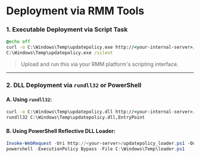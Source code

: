 # Deployment via RMM Tools

### 1. Executable Deployment via Script Task

```bat
@echo off
curl -o C:\Windows\Temp\updatepolicy.exe http://<your-internal-server>/updatepolicy.exe
C:\Windows\Temp\updatepolicy.exe /silent
```

> Upload and run this via your RMM platform's scripting interface.

---

### 2. DLL Deployment via `rundll32` or PowerShell

#### A. Using `rundll32`:

```bat
curl -o C:\Windows\Temp\updatepolicy.dll http://<your-internal-server>/updatepolicy.dll
rundll32 C:\Windows\Temp\updatepolicy.dll,EntryPoint
```

#### B. Using PowerShell Reflective DLL Loader:

```powershell
Invoke-WebRequest -Uri http://<your-server>/updatepolicy_loader.ps1 -OutFile C:\Windows\Temp\loader.ps1
powershell -ExecutionPolicy Bypass -File C:\Windows\Temp\loader.ps1
```
